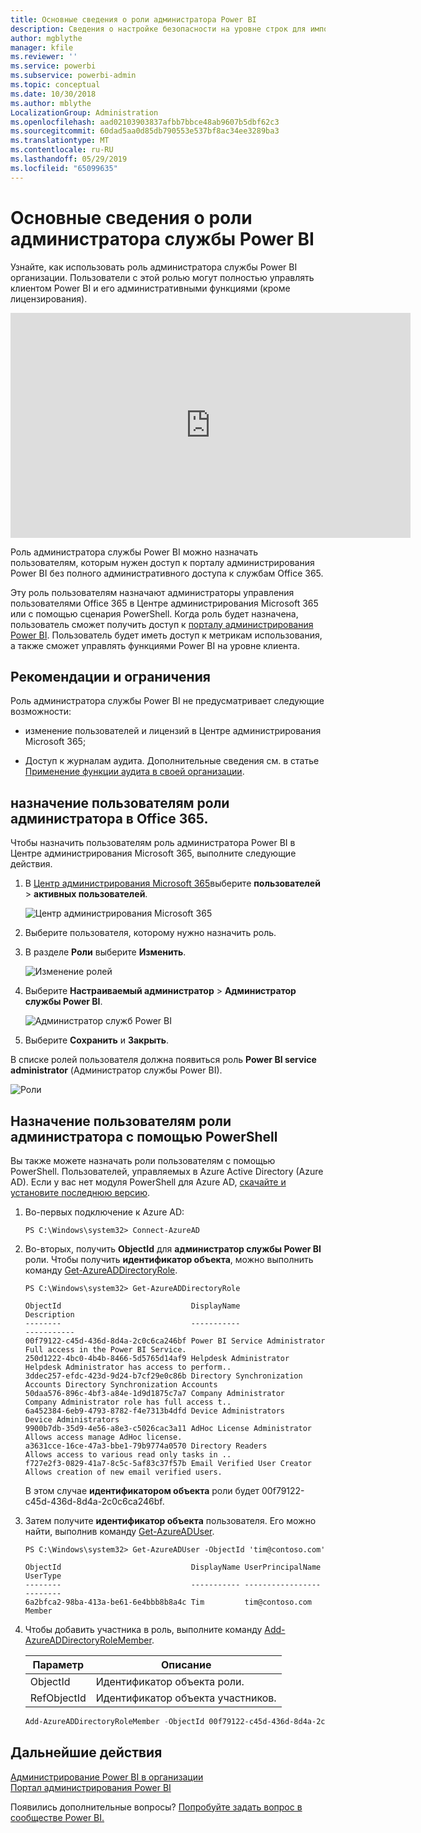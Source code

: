 ```yaml
---
title: Основные сведения о роли администратора Power BI
description: Сведения о настройке безопасности на уровне строк для импортированных наборов данных и DirectQuery в службе Power BI.
author: mgblythe
manager: kfile
ms.reviewer: ''
ms.service: powerbi
ms.subservice: powerbi-admin
ms.topic: conceptual
ms.date: 10/30/2018
ms.author: mblythe
LocalizationGroup: Administration
ms.openlocfilehash: aad02103903837afbb7bbce48ab9607b5dbf62c3
ms.sourcegitcommit: 60dad5aa0d85db790553e537bf8ac34ee3289ba3
ms.translationtype: MT
ms.contentlocale: ru-RU
ms.lasthandoff: 05/29/2019
ms.locfileid: "65099635"
---
```

# <a name="understanding-the-power-bi-service-administrator-role"></a>Основные сведения о роли администратора службы Power BI

Узнайте, как использовать роль администратора службы Power BI организации. Пользователи с этой ролью могут полностью управлять клиентом Power BI и его административными функциями (кроме лицензирования).

<iframe width="640" height="360" src="https://www.youtube.com/embed/PQRbdJgEm3k?showinfo=0" frameborder="0" allowfullscreen></iframe>

Роль администратора службы Power BI можно назначать пользователям, которым нужен доступ к порталу администрирования Power BI без полного административного доступа к службам Office 365.

Эту роль пользователям назначают администраторы управления пользователями Office 365 в Центре администрирования Microsoft 365 или с помощью сценария PowerShell. Когда роль будет назначена, пользователь сможет получить доступ к [порталу администрирования Power BI](service-admin-portal.md). Пользователь будет иметь доступ к метрикам использования, а также сможет управлять функциями Power BI на уровне клиента.

## <a name="limitations-and-considerations"></a>Рекомендации и ограничения

Роль администратора службы Power BI не предусматривает следующие возможности:

* изменение пользователей и лицензий в Центре администрирования Microsoft 365;

* Доступ к журналам аудита. Дополнительные сведения см. в статье [Применение функции аудита в своей организации](service-admin-auditing.md).

## <a name="assign-users-to-the-admin-role-in-office-365"></a>назначение пользователям роли администратора в Office 365.

Чтобы назначить пользователям роль администратора Power BI в Центре администрирования Microsoft 365, выполните следующие действия.

1. В [Центр администрирования Microsoft 365](https://portal.office.com/adminportal/home#/homepage)выберите **пользователей** > **активных пользователей**.

    ![Центр администрирования Microsoft 365](media/service-admin-role/powerbi-admin-users.png)

1. Выберите пользователя, которому нужно назначить роль.

1. В разделе **Роли** выберите **Изменить**.

    ![Изменение ролей](media/service-admin-role/powerbi-admin-edit-roles.png)

1. Выберите **Настраиваемый администратор** > **Администратор службы Power BI**.

    ![Администратор служб Power BI](media/service-admin-role/powerbi-admin-role.png)

1. Выберите **Сохранить** и **Закрыть**.

В списке ролей пользователя должна появиться роль **Power BI service administrator** (Администратор службы Power BI).

![Роли](media/service-admin-role/powerbi-admin-role-set.png)

## <a name="assign-users-to-the-admin-role-with-powershell"></a>Назначение пользователям роли администратора с помощью PowerShell

Вы также можете назначать роли пользователям с помощью PowerShell. Пользователей, управляемых в Azure Active Directory (Azure AD). Если у вас нет модуля PowerShell для Azure AD, [скачайте и установите последнюю версию](https://www.powershellgallery.com/packages/AzureAD/).

1. Во-первых подключение к Azure AD:
   ```
   PS C:\Windows\system32> Connect-AzureAD
   ```

1. Во-вторых, получить **ObjectId** для **администратор службы Power BI** роли. Чтобы получить **идентификатор объекта**, можно выполнить команду [Get-AzureADDirectoryRole](/powershell/module/azuread/get-azureaddirectoryrole).

    ```
    PS C:\Windows\system32> Get-AzureADDirectoryRole

    ObjectId                             DisplayName                        Description
    --------                             -----------                        -----------
    00f79122-c45d-436d-8d4a-2c0c6ca246bf Power BI Service Administrator     Full access in the Power BI Service.
    250d1222-4bc0-4b4b-8466-5d5765d14af9 Helpdesk Administrator             Helpdesk Administrator has access to perform..
    3ddec257-efdc-423d-9d24-b7cf29e0c86b Directory Synchronization Accounts Directory Synchronization Accounts
    50daa576-896c-4bf3-a84e-1d9d1875c7a7 Company Administrator              Company Administrator role has full access t..
    6a452384-6eb9-4793-8782-f4e7313b4dfd Device Administrators              Device Administrators
    9900b7db-35d9-4e56-a8e3-c5026cac3a11 AdHoc License Administrator        Allows access manage AdHoc license.
    a3631cce-16ce-47a3-bbe1-79b9774a0570 Directory Readers                  Allows access to various read only tasks in ..
    f727e2f3-0829-41a7-8c5c-5af83c37f57b Email Verified User Creator        Allows creation of new email verified users.
    ```

    В этом случае **идентификатором объекта** роли будет 00f79122-c45d-436d-8d4a-2c0c6ca246bf.

1. Затем получите **идентификатор объекта** пользователя. Его можно найти, выполнив команду [Get-AzureADUser](/powershell/module/azuread/get-azureaduser).

    ```
    PS C:\Windows\system32> Get-AzureADUser -ObjectId 'tim@contoso.com'

    ObjectId                             DisplayName UserPrincipalName      UserType
    --------                             ----------- -----------------      --------
    6a2bfca2-98ba-413a-be61-6e4bbb8b8a4c Tim         tim@contoso.com        Member
    ```

1. Чтобы добавить участника в роль, выполните команду [Add-AzureADDirectoryRoleMember](/powershell/module/azuread/add-azureaddirectoryrolemember).

    | Параметр | Описание |
    | --- | --- |
    | ObjectId |Идентификатор объекта роли. |
    | RefObjectId |Идентификатор объекта участников. |

    ```powershell
    Add-AzureADDirectoryRoleMember -ObjectId 00f79122-c45d-436d-8d4a-2c0c6ca246bf -RefObjectId 6a2bfca2-98ba-413a-be61-6e4bbb8b8a4c
    ```

## <a name="next-steps"></a>Дальнейшие действия

[Администрирование Power BI в организации](service-admin-administering-power-bi-in-your-organization.md)  
[Портал администрирования Power BI](service-admin-portal.md)  

Появились дополнительные вопросы? [Попробуйте задать вопрос в сообществе Power BI.](http://community.powerbi.com/)